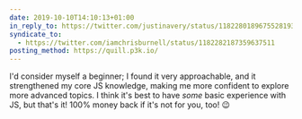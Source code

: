 ```yaml
---
date: 2019-10-10T14:10:13+01:00
in_reply_to: https://twitter.com/justinavery/status/1182280189675528193
syndicate_to:
  - https://twitter.com/iamchrisburnell/status/1182282187359637511
posting_method: https://quill.p3k.io/
---
```


I'd consider myself a beginner; I found it very approachable, and it strengthened my core JS knowledge, making me more confident to explore more advanced topics. I think it's best to have *some* basic experience with JS, but that's it! 100% money back if it's not for you, too! 😉
